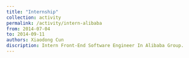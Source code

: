 ```yaml
---
title: "Internship"
collection: activity
permalink: /activity/intern-alibaba
from: 2014-07-04
to: 2014-09-11
authors: Xiaodong Cun
discription: Intern Front-End Software Engineer In Alibaba Group.
---
```


<!-- This paper is about the number 3. The number 4 is left for future work. -->

<!-- [Download paper here](http://academicpages.github.io/files/paper3.pdf) -->
